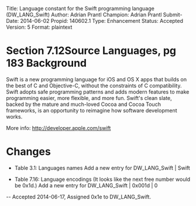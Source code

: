 Title:       Language constant for the Swift programming language (DW_LANG_Swift)
Author:      Adrian Prantl
Champion:    Adrian Prantl
Submit-Date: 2014-06-02
Propid:      140602.1
Type:        Enhancement
Status:      Accepted
Version:     5
Format:      plaintext

Section 7.12Source Languages, pg 183
Background
==========

Swift is a new programming language for iOS and OS X apps that builds
on the best of C and Objective-C, without the constraints of C
compatibility. Swift adopts safe programming patterns and adds modern
features to make programming easier, more flexible, and more
fun. Swift's clean slate, backed by the mature and much-loved Cocoa
and Cocoa Touch frameworks, is an opportunity to reimagine how
software development works.

More info: http://developer.apple.com/swift

Changes
=======

- Table 3.1: Languages names
  Add a new entry for DW_LANG_Swift | Swift

- Table 7.16: Language encodings
  (It looks like the next free number would be 0x1d.)
  Add a new entry for DW_LANG_Swift |  0x001d | 0


--
Accepted 2014-06-17, Assigned 0x1e to DW_LANG_Swift.
